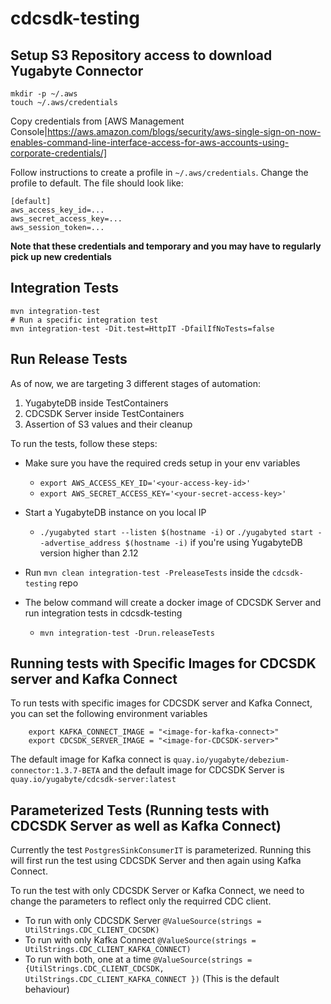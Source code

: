 # cdcsdk-testing

## Setup S3 Repository access to download Yugabyte Connector


    mkdir -p ~/.aws
    touch ~/.aws/credentials


Copy credentials from [AWS Management
Console|https://aws.amazon.com/blogs/security/aws-single-sign-on-now-enables-command-line-interface-access-for-aws-accounts-using-corporate-credentials/]


Follow instructions to create a profile in `~/.aws/credentials`. Change the
profile to default. The file should look like:


    [default]
    aws_access_key_id=...
    aws_secret_access_key=...
    aws_session_token=...


**Note that these credentials and temporary and you may have to regularly pick
up new credentials**

## Integration Tests


    mvn integration-test
    # Run a specific integration test
    mvn integration-test -Dit.test=HttpIT -DfailIfNoTests=false

## Run Release Tests

As of now, we are targeting 3 different stages of automation:
1. YugabyteDB inside TestContainers
2. CDCSDK Server inside TestContainers
3. Assertion of S3 values and their cleanup

To run the tests, follow these steps:
* Make sure you have the required creds setup in your env variables
  * `export AWS_ACCESS_KEY_ID='<your-access-key-id>'`
  * `export AWS_SECRET_ACCESS_KEY='<your-secret-access-key>'`
* Start a YugabyteDB instance on you local IP
  * `./yugabyted start --listen $(hostname -i)` or `./yugabyted start --advertise_address $(hostname -i)` if you're using YugabyteDB version higher than 2.12
* Run `mvn clean integration-test -PreleaseTests` inside the `cdcsdk-testing` repo

* The below command will create a docker image of CDCSDK Server and run
integration tests in cdcsdk-testing
    * ```mvn integration-test -Drun.releaseTests```

## Running tests with Specific Images for CDCSDK server and Kafka Connect

To run tests with specific images for CDCSDK server and Kafka Connect, you can set the following environment variables
```
    export KAFKA_CONNECT_IMAGE = "<image-for-kafka-connect>"
    export CDCSDK_SERVER_IMAGE = "<image-for-CDCSDK-server>"
```
The default image for Kafka connect is ```quay.io/yugabyte/debezium-connector:1.3.7-BETA``` and the default image for CDCSDK Server is ```quay.io/yugabyte/cdcsdk-server:latest```

## Parameterized Tests (Running tests with CDCSDK Server as well as Kafka Connect)
Currently the test `PostgresSinkConsumerIT` is parameterized. Running this will first run the test using CDCSDK Server and then again using Kafka Connect.

To run the test with only CDCSDK Server or Kafka Connect, we need to change the parameters to reflect only the requirred CDC client.
* To run with only CDCSDK Server ```@ValueSource(strings = UtilStrings.CDC_CLIENT_CDCSDK)```
* To run with only Kafka Connect ```@ValueSource(strings = UtilStrings.CDC_CLIENT_KAFKA_CONNECT)```
* To run with both, one at a time ```@ValueSource(strings = {UtilStrings.CDC_CLIENT_CDCSDK, UtilStrings.CDC_CLIENT_KAFKA_CONNECT })``` (This is the default behaviour)
